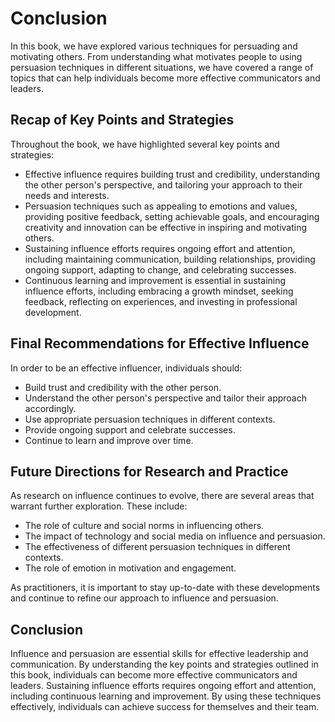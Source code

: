 # Conclusion

In this book, we have explored various techniques for persuading and motivating others. From understanding what motivates people to using persuasion techniques in different situations, we have covered a range of topics that can help individuals become more effective communicators and leaders.

Recap of Key Points and Strategies
----------------------------------

Throughout the book, we have highlighted several key points and strategies:

* Effective influence requires building trust and credibility, understanding the other person's perspective, and tailoring your approach to their needs and interests.
* Persuasion techniques such as appealing to emotions and values, providing positive feedback, setting achievable goals, and encouraging creativity and innovation can be effective in inspiring and motivating others.
* Sustaining influence efforts requires ongoing effort and attention, including maintaining communication, building relationships, providing ongoing support, adapting to change, and celebrating successes.
* Continuous learning and improvement is essential in sustaining influence efforts, including embracing a growth mindset, seeking feedback, reflecting on experiences, and investing in professional development.

Final Recommendations for Effective Influence
---------------------------------------------

In order to be an effective influencer, individuals should:

* Build trust and credibility with the other person.
* Understand the other person's perspective and tailor their approach accordingly.
* Use appropriate persuasion techniques in different contexts.
* Provide ongoing support and celebrate successes.
* Continue to learn and improve over time.

Future Directions for Research and Practice
-------------------------------------------

As research on influence continues to evolve, there are several areas that warrant further exploration. These include:

* The role of culture and social norms in influencing others.
* The impact of technology and social media on influence and persuasion.
* The effectiveness of different persuasion techniques in different contexts.
* The role of emotion in motivation and engagement.

As practitioners, it is important to stay up-to-date with these developments and continue to refine our approach to influence and persuasion.

Conclusion
----------

Influence and persuasion are essential skills for effective leadership and communication. By understanding the key points and strategies outlined in this book, individuals can become more effective communicators and leaders. Sustaining influence efforts requires ongoing effort and attention, including continuous learning and improvement. By using these techniques effectively, individuals can achieve success for themselves and their team.